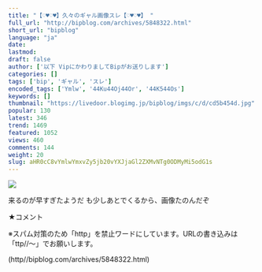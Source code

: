 ```yaml
---
title: "【♡♥♡♥】久々のギャル画像スレ【♡♥♡♥】 "
full_url: "http://bipblog.com/archives/5848322.html"
short_url: "bipblog"
language: "ja"
date: 
lastmod: 
draft: false
author: ['以下 VipにかわりましてBipがお送りします']
categories: []
tags: ['bip', 'ギャル', 'スレ']
encoded_tags: ['Ymlw', '44Ku44Oj44Or', '44K544Os']
keywords: []
thumbnail: "https://livedoor.blogimg.jp/bipblog/imgs/c/d/cd5b454d.jpg"
popular: 130
latest: 346
trend: 1469
featured: 1052
views: 460
comments: 144
weight: 20
slug: aHR0cC8vYmlwYmxvZy5jb20vYXJjaGl2ZXMvNTg0ODMyMi5odG1s
---
```


![](https://livedoor.blogimg.jp/bipblog/imgs/c/d/cd5b454d.jpg)

<div><p>来るのが早すぎたようだ も少しあとでくるから、画像たのんだぞ</p><p class='meiryo'>★コメント</p><p class='center'><p class='kyakuchu center'>※スパム対策のため「http」を禁止ワードにしています。URLの書き込みは「ttp//～」でお願いします。</p></p> </div>

(http//bipblog.com/archives/5848322.html)
